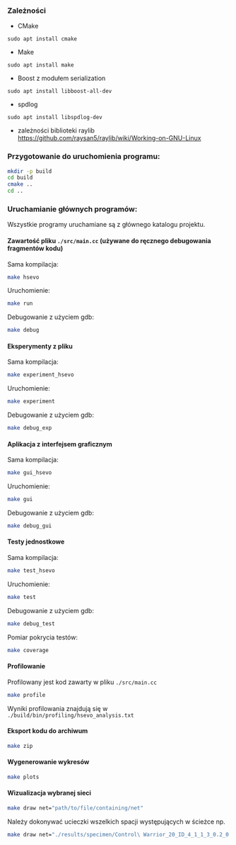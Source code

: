 ### Zależności
- CMake
```
sudo apt install cmake
```
- Make
```
sudo apt install make
```
- Boost z modułem serialization
```
sudo apt install libboost-all-dev
```
- spdlog
```
sudo apt install libspdlog-dev
```
- zależności biblioteki raylib
https://github.com/raysan5/raylib/wiki/Working-on-GNU-Linux

### Przygotowanie do uruchomienia programu:
```bash
mkdir -p build
cd build
cmake ..
cd ..
```

### Uruchamianie głównych programów:

Wszystkie programy uruchamiane są z głównego katalogu projektu.

#### Zawartość pliku `./src/main.cc` (używane do ręcznego debugowania fragmentów kodu)

Sama kompilacja:
```bash
make hsevo
```
Uruchomienie:
```bash
make run
```
Debugowanie z użyciem gdb:
```bash
make debug
```

#### Eksperymenty z pliku

Sama kompilacja:
```bash
make experiment_hsevo
```
Uruchomienie:
```bash
make experiment
```
Debugowanie z użyciem gdb:
```bash
make debug_exp
```

#### Aplikacja z interfejsem graficznym

Sama kompilacja:
```bash
make gui_hsevo
```
Uruchomienie:
```bash
make gui
```
Debugowanie z użyciem gdb:
```bash
make debug_gui
```

#### Testy jednostkowe

Sama kompilacja:
```bash
make test_hsevo
```
Uruchomienie:
```bash
make test
```
Debugowanie z użyciem gdb:
```bash
make debug_test
```
Pomiar pokrycia testów:
```bash
make coverage
```

#### Profilowanie
Profilowany jest kod zawarty w pliku `./src/main.cc`
```bash
make profile
```
Wyniki profilowania znajdują się w `./build/bin/profiling/hsevo_analysis.txt`

#### Eksport kodu do archiwum
```bash
make zip
```

#### Wygenerowanie wykresów
```bash
make plots
```

#### Wizualizacja wybranej sieci
```bash
make draw net="path/to/file/containing/net"
```
Należy dokonywać ucieczki wszelkich spacji występujących w ścieżce np.
```bash
make draw net="./results/specimen/Control\ Warrior_20_ID_4_1_1_3_0.2_0.02_0.05_0.9_0.2_0.75_0.75_.txt"
```
